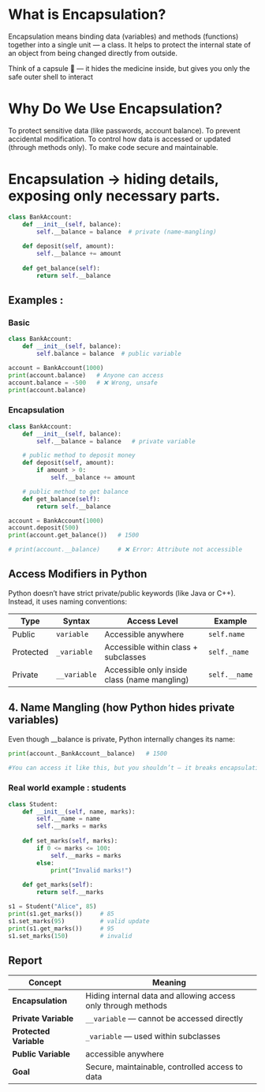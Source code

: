 # What is Encapsulation?

 Encapsulation means binding data (variables) and methods (functions) together into a single unit — a class.
 It helps to protect the internal state of an object from being changed directly from outside.

 Think of a capsule 💊 — it hides the medicine inside, but gives you only the safe outer shell to interact

# Why Do We Use Encapsulation?

 To protect sensitive data (like passwords, account balance).
 To prevent accidental modification.
 To control how data is accessed or updated (through methods only).
 To make code secure and maintainable.


# Encapsulation → hiding details, exposing only necessary parts.

```py
class BankAccount:
    def __init__(self, balance):
        self.__balance = balance  # private (name-mangling)
    
    def deposit(self, amount):
        self.__balance += amount
    
    def get_balance(self):
        return self.__balance

```
## Examples :
### Basic 
```py
class BankAccount:
    def __init__(self, balance):
        self.balance = balance  # public variable

account = BankAccount(1000)
print(account.balance)   # Anyone can access
account.balance = -500   # ❌ Wrong, unsafe
print(account.balance)

``` 
### Encapsulation
```py
class BankAccount:
    def __init__(self, balance):
        self.__balance = balance   # private variable

    # public method to deposit money
    def deposit(self, amount):
        if amount > 0:
            self.__balance += amount

    # public method to get balance
    def get_balance(self):
        return self.__balance

account = BankAccount(1000)
account.deposit(500)
print(account.get_balance())   # 1500

# print(account.__balance)     # ❌ Error: Attribute not accessible
```

## Access Modifiers in Python

Python doesn’t have strict private/public keywords (like Java or C++).
Instead, it uses naming conventions:

| Type      | Syntax       | Access Level                                 | Example       |
| --------- | ------------ | -------------------------------------------- | ------------- |
| Public    | `variable`   | Accessible anywhere                          | `self.name`   |
| Protected | `_variable`  | Accessible within class + subclasses         | `self._name`  |
| Private   | `__variable` | Accessible only inside class (name mangling) | `self.__name` |


## 4. Name Mangling (how Python hides private variables)
Even though __balance is private, Python internally changes its name:

```py
print(account._BankAccount__balance)   # 1500

#You can access it like this, but you shouldn’t — it breaks encapsulation.
```
### Real world example : students

```py
class Student:
    def __init__(self, name, marks):
        self.__name = name
        self.__marks = marks
    
    def set_marks(self, marks):
        if 0 <= marks <= 100:
            self.__marks = marks
        else:
            print("Invalid marks!")
    
    def get_marks(self):
        return self.__marks

s1 = Student("Alice", 85)
print(s1.get_marks())     # 85
s1.set_marks(95)          # valid update
print(s1.get_marks())     # 95
s1.set_marks(150)         # invalid

```

## Report
| Concept                | Meaning                                                       |
| ---------------------- | ------------------------------------------------------------- |
| **Encapsulation**      | Hiding internal data and allowing access only through methods |
| **Private Variable**   | `__variable` — cannot be accessed directly                    |
| **Protected Variable** | `_variable` — used within subclasses                          |
| **Public Variable**    | accessible anywhere                                           |
| **Goal**               | Secure, maintainable, controlled access to data               |
